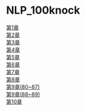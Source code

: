 # NLP_100knock

<a href="https://colab.research.google.com/drive/1DyQlIgFFyJioe_Bi4OPx_2yMWAFihoM9?usp=sharing">第1章</a> <br>
<a href="https://colab.research.google.com/drive/1Gh_wQvFlOb3MBtnEJ86ZpLrYpv5bf9We?usp=sharing">第2章</a> <br>
<a href="https://colab.research.google.com/drive/1-YR3TB1DuCY40jZV5zutX2qKFGgRo-VC?usp=sharing">第3章</a> <br>
<a href="https://colab.research.google.com/drive/1CE7qs-yc42AeBUYiUh1ZrnJDDaWn-Ip6?usp=sharing">第4章</a> <br>
<a href="https://colab.research.google.com/drive/1cuJ0mfrtvv4dJK3dpLECCQsLfRVLyXwF?usp=sharing">第5章</a> <br>
<a href="https://colab.research.google.com/drive/1JeK3QKCeSfISme3p1fOhox1qO6l5ZScx?usp=sharing">第6章</a> <br>
<a href="https://colab.research.google.com/drive/1gGcCJchgjG0sGS7Xu31OS47SYW_g4fxE?usp=sharing">第7章</a> <br>
<a href="https://colab.research.google.com/drive/1tYqhDy303px5fTtJdHu5ZpqmODz2-59f?usp=sharing">第8章</a> <br>
<a href="https://colab.research.google.com/drive/1ePz_1pUYebmMtrz1qFXRvouAp9NEmX0d?usp=sharing">第9章(80~87)</a> <br>
<a href="https://colab.research.google.com/drive/1NbquMUlUPCnzwg4eAGLGxwtdU34feeob?usp=sharing">第9章(88~89)</a> <br>
<a href="">第10章</a>
